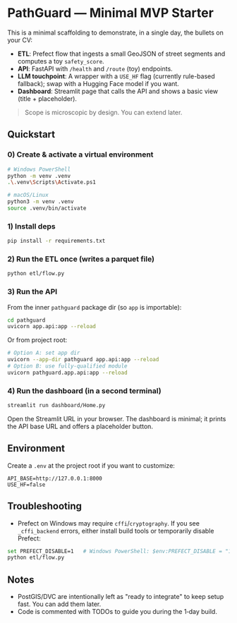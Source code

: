 
# PathGuard — Minimal MVP Starter

This is a minimal scaffolding to demonstrate, in a single day, the bullets on your CV:
- **ETL**: Prefect flow that ingests a small GeoJSON of street segments and computes a toy `safety_score`.
- **API**: FastAPI with `/health` and `/route` (toy) endpoints.
- **LLM touchpoint**: A wrapper with a `USE_HF` flag (currently rule-based fallback); swap with a Hugging Face model if you want.
- **Dashboard**: Streamlit page that calls the API and shows a basic view (title + placeholder).

> Scope is microscopic by design. You can extend later.

## Quickstart

### 0) Create & activate a virtual environment
```bash
# Windows PowerShell
python -m venv .venv
.\.venv\Scripts\Activate.ps1

# macOS/Linux
python3 -m venv .venv
source .venv/bin/activate
```

### 1) Install deps
```bash
pip install -r requirements.txt
```

### 2) Run the ETL once (writes a parquet file)
```bash
python etl/flow.py
```

### 3) Run the API
From the inner `pathguard` package dir (so `app` is importable):
```bash
cd pathguard
uvicorn app.api:app --reload
```
Or from project root:
```bash
# Option A: set app dir
uvicorn --app-dir pathguard app.api:app --reload
# Option B: use fully-qualified module
uvicorn pathguard.app.api:app --reload
```

### 4) Run the dashboard (in a second terminal)
```bash
streamlit run dashboard/Home.py
```

Open the Streamlit URL in your browser. The dashboard is minimal; it prints the API base URL and offers a placeholder button.

## Environment
Create a `.env` at the project root if you want to customize:
```
API_BASE=http://127.0.0.1:8000
USE_HF=false
```

## Troubleshooting
- Prefect on Windows may require `cffi`/`cryptography`. If you see `_cffi_backend` errors, either install build tools or temporarily disable Prefect:
```bash
set PREFECT_DISABLE=1   # Windows PowerShell: $env:PREFECT_DISABLE = "1"
python etl/flow.py
```

## Notes
- PostGIS/DVC are intentionally left as "ready to integrate" to keep setup fast. You can add them later.
- Code is commented with TODOs to guide you during the 1‑day build.
